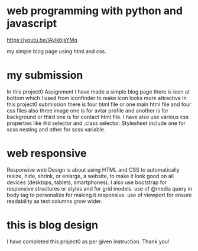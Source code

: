 # web programming with python and javascript

https://youtu.be/lAylkbjsYMg

my simple blog page using html and css.

# my submission

In this project0 Assignment I have made a simple blog page there is icon at bottom which I used from iconfinder to make icon looks more attractive
In this project0 submission there is four html file or one main html file and four css files also three image one is for avtar profile and another is for background or third one is for contact html file.
I have also use various css properties  like #id selector and .class selector.
Stylesheet include one for scss nesting and other for scss variable.

# web responsive

Responsive web Design is about using HTML and CSS to automatically resize, hide, shrink, or enlarge, a website, to make it look good on all devices (desktops, tablets, smartphones).
I also use bootstrap for responsive structures or styles and for grid models.
use of @media query in body tag to personalize for making it responsive.
use of viewport for ensure readability as text columns grow wider.

# this is blog design 

I have completed this project0 as per given instruction.
Thank you!
